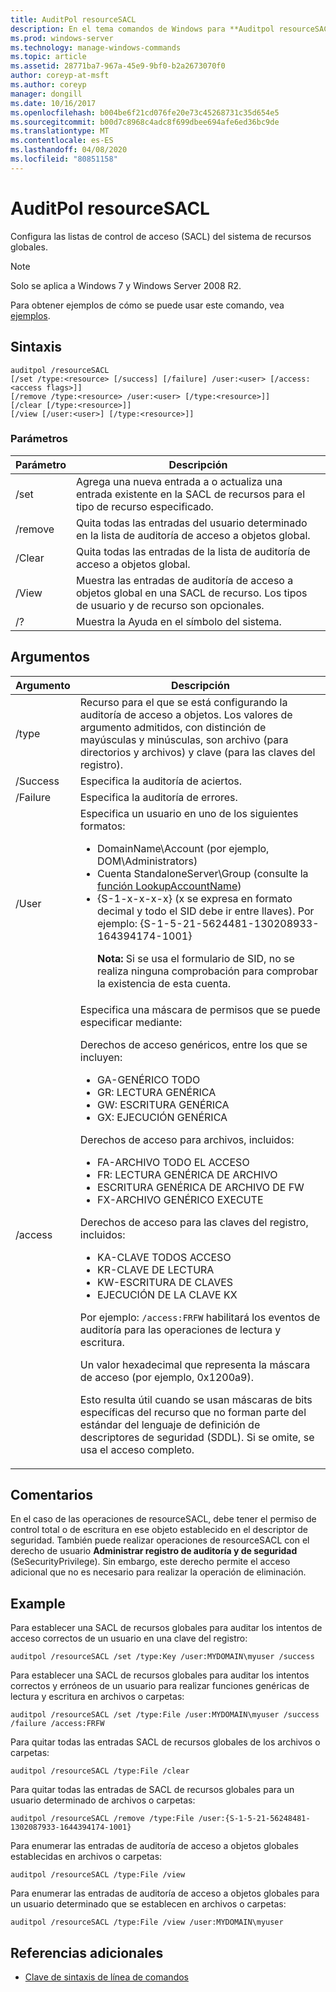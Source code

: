 ```yaml
---
title: AuditPol resourceSACL
description: En el tema comandos de Windows para **Auditpol resourceSACL**, se configuran las listas de control de acceso (SACL) del sistema de recursos globales.
ms.prod: windows-server
ms.technology: manage-windows-commands
ms.topic: article
ms.assetid: 28771ba7-967a-45e9-9bf0-b2a2673070f0
author: coreyp-at-msft
ms.author: coreyp
manager: dongill
ms.date: 10/16/2017
ms.openlocfilehash: b004be6f21cd076fe20e73c45268731c35d654e5
ms.sourcegitcommit: b00d7c8968c4adc8f699dbee694afe6ed36bc9de
ms.translationtype: MT
ms.contentlocale: es-ES
ms.lasthandoff: 04/08/2020
ms.locfileid: "80851158"
---
```

# <a name="auditpol-resourcesacl"></a>AuditPol resourceSACL

Configura las listas de control de acceso (SACL) del sistema de recursos globales.

> [!NOTE]
> Solo se aplica a Windows 7 y Windows Server 2008 R2.

Para obtener ejemplos de cómo se puede usar este comando, vea [ejemplos](#BKMK_Examples).

## <a name="syntax"></a>Sintaxis

```
auditpol /resourceSACL
[/set /type:<resource> [/success] [/failure] /user:<user> [/access:<access flags>]]
[/remove /type:<resource> /user:<user> [/type:<resource>]]
[/clear [/type:<resource>]]
[/view [/user:<user>] [/type:<resource>]]
```

### <a name="parameters"></a>Parámetros

| Parámetro | Descripción |
| --------- | ----------- |
| /set | Agrega una nueva entrada a o actualiza una entrada existente en la SACL de recursos para el tipo de recurso especificado. |
| /remove | Quita todas las entradas del usuario determinado en la lista de auditoría de acceso a objetos global. |
| /Clear | Quita todas las entradas de la lista de auditoría de acceso a objetos global.|
| /View | Muestra las entradas de auditoría de acceso a objetos global en una SACL de recurso. Los tipos de usuario y de recurso son opcionales. |
| /? | Muestra la Ayuda en el símbolo del sistema. |

## <a name="arguments"></a>Argumentos

| Argumento | Descripción |
| -------- | ----------- | 
| /type | Recurso para el que se está configurando la auditoría de acceso a objetos. Los valores de argumento admitidos, con distinción de mayúsculas y minúsculas, son archivo (para directorios y archivos) y clave (para las claves del registro). |
| /Success | Especifica la auditoría de aciertos. |
| /Failure | Especifica la auditoría de errores. |
| /User | Especifica un usuario en uno de los siguientes formatos:<ul><li> DomainName\Account (por ejemplo, DOM\Administrators)</li><li>Cuenta StandaloneServer\Group (consulte la [función LookupAccountName](https://msdn.microsoft.com/library/windows/desktop/aa379159(v=vs.85).aspx))</li><li>{S-1-x-x-x-x} (x se expresa en formato decimal y todo el SID debe ir entre llaves). Por ejemplo: {S-1-5-21-5624481-130208933-164394174-1001}<p>**Nota:** Si se usa el formulario de SID, no se realiza ninguna comprobación para comprobar la existencia de esta cuenta.</li></ul> |
| /access | Especifica una máscara de permisos que se puede especificar mediante:<p>Derechos de acceso genéricos, entre los que se incluyen:<ul><li>GA-GENÉRICO TODO</li><li>GR: LECTURA GENÉRICA</li><li>GW: ESCRITURA GENÉRICA</li><li>GX: EJECUCIÓN GENÉRICA</li></ul><p>Derechos de acceso para archivos, incluidos:<ul><li>FA-ARCHIVO TODO EL ACCESO</li><li>FR: LECTURA GENÉRICA DE ARCHIVO</li><li>ESCRITURA GENÉRICA DE ARCHIVO DE FW</li><li>FX-ARCHIVO GENÉRICO EXECUTE</li></ul><p>Derechos de acceso para las claves del registro, incluidos:<ul><li>KA-CLAVE TODOS ACCESO</li><li>KR-CLAVE DE LECTURA</li><li>KW-ESCRITURA DE CLAVES</li><li>EJECUCIÓN DE LA CLAVE KX</li></ul><p>Por ejemplo: `/access:FRFW` habilitará los eventos de auditoría para las operaciones de lectura y escritura.<p>Un valor hexadecimal que representa la máscara de acceso (por ejemplo, 0x1200a9).<p>    Esto resulta útil cuando se usan máscaras de bits específicas del recurso que no forman parte del estándar del lenguaje de definición de descriptores de seguridad (SDDL). Si se omite, se usa el acceso completo. |

## <a name="remarks"></a>Comentarios

En el caso de las operaciones de resourceSACL, debe tener el permiso de control total o de escritura en ese objeto establecido en el descriptor de seguridad. También puede realizar operaciones de resourceSACL con el derecho de usuario **Administrar registro de auditoría y de seguridad** (SeSecurityPrivilege). Sin embargo, este derecho permite el acceso adicional que no es necesario para realizar la operación de eliminación.

## <a name="examples"></a><a name=BKMK_Examples></a>Example

Para establecer una SACL de recursos globales para auditar los intentos de acceso correctos de un usuario en una clave del registro:

```
auditpol /resourceSACL /set /type:Key /user:MYDOMAIN\myuser /success
```

Para establecer una SACL de recursos globales para auditar los intentos correctos y erróneos de un usuario para realizar funciones genéricas de lectura y escritura en archivos o carpetas:

```
auditpol /resourceSACL /set /type:File /user:MYDOMAIN\myuser /success /failure /access:FRFW
```

Para quitar todas las entradas SACL de recursos globales de los archivos o carpetas:

```
auditpol /resourceSACL /type:File /clear
```

Para quitar todas las entradas de SACL de recursos globales para un usuario determinado de archivos o carpetas:

```
auditpol /resourceSACL /remove /type:File /user:{S-1-5-21-56248481-1302087933-1644394174-1001}
```

Para enumerar las entradas de auditoría de acceso a objetos globales establecidas en archivos o carpetas:

```
auditpol /resourceSACL /type:File /view
```

Para enumerar las entradas de auditoría de acceso a objetos globales para un usuario determinado que se establecen en archivos o carpetas:

```
auditpol /resourceSACL /type:File /view /user:MYDOMAIN\myuser
```

## <a name="additional-references"></a>Referencias adicionales

- [Clave de sintaxis de línea de comandos](command-line-syntax-key.md)